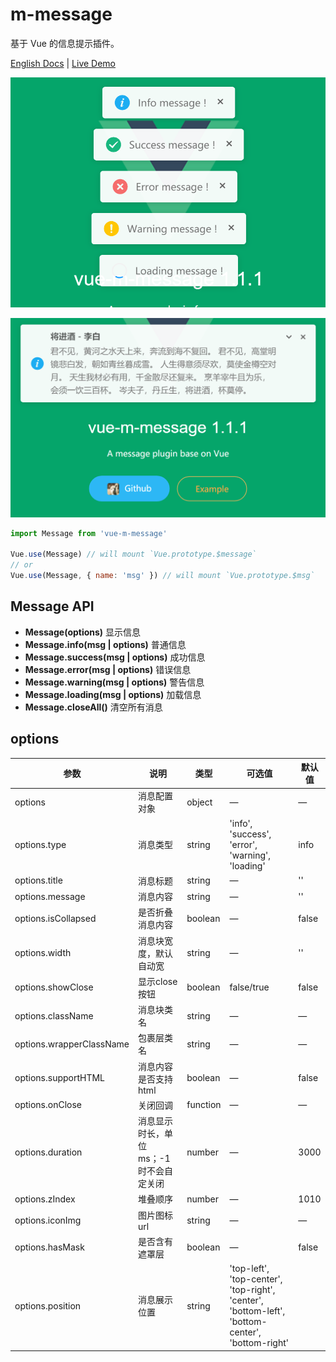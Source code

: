 # m-message

基于 Vue 的信息提示插件。


[English Docs](README.md) | [Live Demo](https://mengdu.github.io/m-message/index.html)



<div align="center">

![](./20190722111215.png)

![](./20190722111342.png)
</div>



```js
import Message from 'vue-m-message'

Vue.use(Message) // will mount `Vue.prototype.$message`
// or
Vue.use(Message, { name: 'msg' }) // will mount `Vue.prototype.$msg`
```

## Message API

+ **Message(options)** 显示信息
+ **Message.info(msg | options)** 普通信息
+ **Message.success(msg | options)** 成功信息
+ **Message.error(msg | options)** 错误信息
+ **Message.warning(msg | options)** 警告信息
+ **Message.loading(msg | options)** 加载信息
+ **Message.closeAll()** 清空所有消息

## options

| 参数      | 说明    | 类型      | 可选值       | 默认值   |
|---------- |-------- |---------- |-------------  |-------- |
| options   | 消息配置对象   | object | —  |    —   |
| options.type   |  消息类型  | string | 'info', 'success', 'error', 'warning', 'loading'  |   info   |
| options.title   |  消息标题  | string | —  |    ''   |
| options.message   |  消息内容  | string | —  |    ''   |
| options.isCollapsed   |  是否折叠消息内容  | boolean | —  |   false   |
| options.width   |  消息块宽度，默认自动宽  | string | —  |  ''  |
| options.showClose   |  显示close按钮  | boolean | false/true |   false   |
| options.className   |  消息块类名  | string | — |  — |
| options.wrapperClassName   |  包裹层类名  | string | — |  — |
| options.supportHTML   |  消息内容是否支持html  | boolean | — | false |
| options.onClose   |  关闭回调   | function | —  |    —   |
| options.duration   |  消息显示时长，单位ms；-1时不会自定关闭  | number | —  |   3000   |
| options.zIndex   |  堆叠顺序   | number | —  |    1010   |
| options.iconImg   | 图片图标url  | string | —  |   —   |
| options.hasMask   | 是否含有遮罩层  | boolean | —  |  false   |
| options.position   | 消息展示位置  | string | 'top-left', 'top-center', 'top-right', 'center', 'bottom-left', 'bottom-center', 'bottom-right' |
